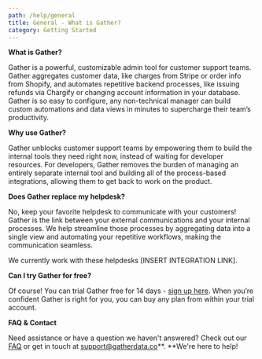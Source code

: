 ```yaml
---
path: /help/general
title: General - What is Gather?
category: Getting Started
---
```

**What is Gather?**

Gather is a powerful, customizable admin tool for customer support teams. Gather aggregates customer data, like charges from Stripe or order info from Shopify, and automates repetitive backend processes, like issuing refunds via Chargify or changing account information in your database. Gather is so easy to configure, any non-technical manager can build custom automations and data views in minutes to supercharge their team’s productivity.

**Why use Gather?**

Gather unblocks customer support teams by empowering them to build the internal tools they need right now, instead of waiting for developer resources. For developers, Gather removes the burden of managing an entirely separate internal tool and building all of the process-based integrations, allowing them to get back to work on the product.

**Does Gather replace my helpdesk?**

No, keep your favorite helpdesk to communicate with your customers! Gather is the link between your external communications and your internal processes. We help streamline those processes by aggregating data into a single view and automating your repetitive workflows, making the communication seamless.

We currently work with these helpdesks \[INSERT INTEGRATION LINK].

**Can I try Gather for free?**

Of course! You can trial Gather free for 14 days - [sign up here](https://app.gatherdata.co/signup). When you’re confident Gather is right for you, you can buy any plan from within your trial account.

**FAQ & Contact**

Need assistance or have a question we haven't answered? Check out our [FAQ](/help/faq) or get in touch at support@gatherdata.co**.  **We're here to help!
